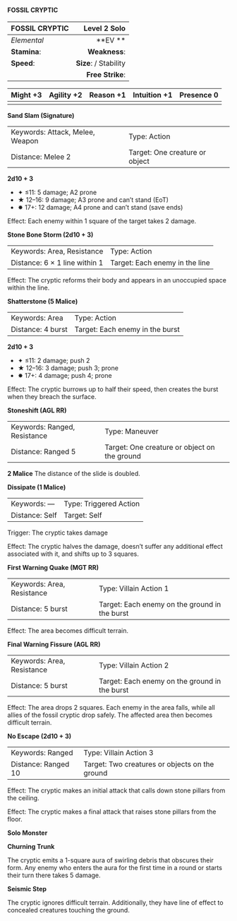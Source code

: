 #### FOSSIL CRYPTIC

| FOSSIL CRYPTIC |       **Level 2 Solo** |
| :------------- | ---------------------: |
| *Elemental*    |            \*\*EV \*\* |
| **Stamina**:   |          **Weakness**: |
| **Speed**:     | **Size**:  / Stability |
|                |       **Free Strike**: |

| **Might** +3 | **Agility** +2 | **Reason** +1 | **Intuition** +1 | **Presence** 0 |
| ------------ | -------------- | ------------- | ---------------- | -------------- |
|              |                |               |                  |                |

**Sand Slam (Signature)**

|                                 |                                |
| :------------------------------ | :----------------------------- |
| Keywords: Attack, Melee, Weapon | Type: Action                   |
| Distance: Melee 2               | Target: One creature or object |

**2d10 + 3**

- ✦ ≤11: 5 damage; A2 prone
- ★ 12–16: 9 damage; A3 prone and can’t stand (EoT)
- ✸ 17+: 12 damage; A4 prone and can’t stand (save ends)

Effect: Each enemy within 1 square of the target takes 2 damage.

**Stone Bone Storm (2d10 + 3)**

|                               |                                |
| :---------------------------- | :----------------------------- |
| Keywords: Area, Resistance    | Type: Action                   |
| Distance: 6 × 1 line within 1 | Target: Each enemy in the line |

Effect: The cryptic reforms their body and appears in an unoccupied space within the line.

**Shatterstone (5 Malice)**

|                   |                                 |
| :---------------- | :------------------------------ |
| Keywords: Area    | Type: Action                    |
| Distance: 4 burst | Target: Each enemy in the burst |

**2d10 + 3**

- ✦ ≤11: 2 damage; push 2
- ★ 12–16: 3 damage; push 3; prone
- ✸ 17+: 4 damage; push 4; prone

Effect: The cryptic burrows up to half their speed, then creates the burst when they breach the surface.

**Stoneshift (AGL RR)**

|                              |                                              |
| :--------------------------- | :------------------------------------------- |
| Keywords: Ranged, Resistance | Type: Maneuver                               |
| Distance: Ranged 5           | Target: One creature or object on the ground |

**2 Malice**
The distance of the slide is doubled.

**Dissipate (1 Malice)**

|                |                        |
| :------------- | :--------------------- |
| Keywords: —    | Type: Triggered Action |
| Distance: Self | Target: Self           |

Trigger: The cryptic takes damage

Effect: The cryptic halves the damage, doesn’t suffer any additional effect associated with it, and shifts up to 3 squares.

**First Warning Quake (MGT RR)**

|                            |                                               |
| :------------------------- | :-------------------------------------------- |
| Keywords: Area, Resistance | Type: Villain Action 1                        |
| Distance: 5 burst          | Target: Each enemy on the ground in the burst |

Effect: The area becomes difficult terrain.

**Final Warning Fissure (AGL RR)**

|                            |                                               |
| :------------------------- | :-------------------------------------------- |
| Keywords: Area, Resistance | Type: Villain Action 2                        |
| Distance: 5 burst          | Target: Each enemy on the ground in the burst |

Effect: The area drops 2 squares. Each enemy in the area falls, while all allies of the fossil cryptic drop safely. The affected area then becomes difficult terrain.

**No Escape (2d10 + 3)**

|                     |                                                |
| :------------------ | :--------------------------------------------- |
| Keywords: Ranged    | Type: Villain Action 3                         |
| Distance: Ranged 10 | Target: Two creatures or objects on the ground |

Effect: The cryptic makes an initial attack that calls down stone pillars from the ceiling.

Effect: The cryptic makes a final attack that raises stone pillars from the floor.

**Solo Monster**

**Churning Trunk**

The cryptic emits a 1-square aura of swirling debris that obscures their form. Any enemy who enters the aura for the first time in a round or starts their turn there takes 5 damage.

**Seismic Step**

The cryptic ignores difficult terrain. Additionally, they have line of effect to concealed creatures touching the ground.
